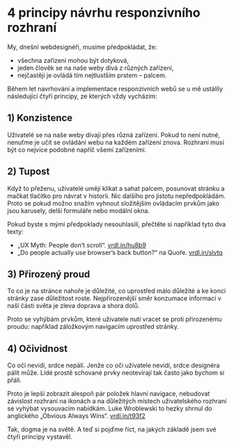 # 4 principy návrhu responzivního rozhraní

My, dnešní webdesignéři, musíme předpokládat, že: 

* všechna zařízení mohou být dotyková,
* jeden člověk se na naše weby dívá z různých zařízení,
* nejčastěji je ovládá tím nejtlustším prstem – palcem.

Během let navrhování a implementace responzivních webů se u mě ustálily následující čtyři principy, ze kterých vždy vycházím: 

## 1) Konzistence

Uživatelé se na naše weby dívají přes různá zařízení. Pokud to není nutné, nenuťme je učit se ovládání webu na každém zařízení znova. Rozhraní musí být co nejvíce podobné napříč všemi zařízeními.

## 2) Tupost

Když to přeženu, uživatelé umějí klikat a sahat palcem, posunovat stránku a mačkat tlačítko pro návrat v historii. Nic dalšího pro jistotu nepředpokládám. Proto se pokud možno snažím vyhnout složitějším ovládacím prvkům jako jsou karusely, delší formuláře nebo modální okna.

Pokud byste s mými předpoklady nesouhlasili, přečtěte si například tyto dva texty:

- „UX Myth: People don’t scroll“. [vrdl.in/hu8b9](http://uxmyths.com/post/654047943/myth-people-dont-scroll) 
- „Do people actually use browser’s back button?“ na Quoře. [vrdl.in/slvtq](https://www.quora.com/Do-people-actually-use-browsers-back-button)

## 3) Přirozený proud

To co je na stránce nahoře je důležité, co uprostřed málo důležité a ke konci stránky zase důležitost roste. Nejpřirozenější směr konzumace informací v naší části světa je zleva doprava a shora dolů. 

Proto se vyhýbám prvkům, které uživatele nutí vracet se proti přirozenému proudu: například záložkovým navigacím uprostřed stránky. 

## 4) Očividnost

Co oči nevidí, srdce nepálí. Jenže co oči uživatele nevidí, srdce designéra pálit může. Lidé prostě schované prvky neotevírají tak často jako bychom si přáli. 

Proto je lepší zobrazit alespoň pár položek hlavní navigace, nebudovat závislost rozhraní na ikonách a na důležitých místech uživatelského rozhraní se vyhýbat vysouvacím nabídkám. Luke Wroblewski to hezky shrnul do anglického „Obvious Always Wins“. [vrdl.in/t93f2](http://www.lukew.com/ff/entry.asp?1945)

Tak, dogma je na světě. A teď si pojďme říct, na jakých základě jsem své čtyři principy vystavěl.
